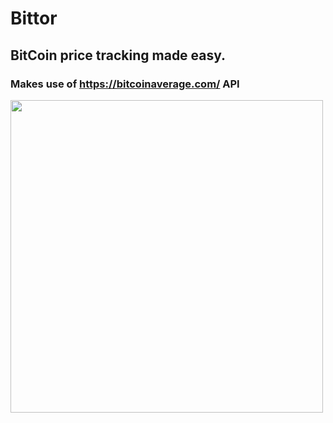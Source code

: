 # Bittor
## BitCoin price tracking made easy.

### Makes use of https://bitcoinaverage.com/ API
<img src="https://i.ibb.co/FxG0Hs3/Screen-Shot-2020-01-27-at-15-04-41.png" align="center" width="500">
